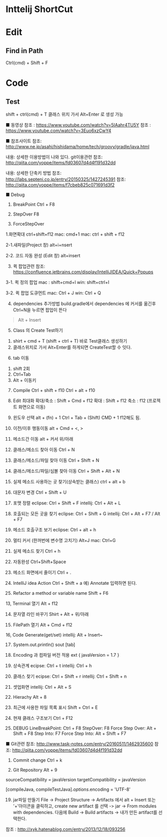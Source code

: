 # Inttelij ShortCut

# Edit
## Find in Path
Ctrl(cmd) + Shift + F

# Code
## Test
shift + ctrl(cmd) + T
클래스 위치 가서 Alt+Enter 로 생성 가능 





■ 동영상 
참조 : https://www.youtube.com/watch?v=5IAahr4TU5Y
참조 : https://www.youtube.com/watch?v=3Euo6xzCwY4

■ 참조사이트
참조: http://www.ne.jp/asahi/hishidama/home/tech/groovy/gradle/java.html

내용: 상세한 이용방법이 나와 있다. git이용관련
참조: http://qiita.com/yoppe/items/fd03607d4d4f191d32dd

내용: 상세한 단축키 방법
참조: http://labs.septeni.co.jp/entry/20150325/1427245391
참조: http://qiita.com/yoppe/items/f7cbeb825c071691d3f2

■ Debug
1. BreakPoint
Ctrl + F8

2. StepOver
F8

3. ForceStepOver



1.화면확대
ctrl+shift+f12
mac: cmd+1
mac: ctrl + shift + f12

2-1.새파일(Project 창)
alt+i+nsert

2-2. 코드 자동 완성 (Edit 창)
alt+insert

3. 퀵 팝업관련
참조: https://confluence.jetbrains.com/display/IntelliJIDEA/Quick+Popups

3-1. 퀵 정의 팝업
mac : shift+cmd+I
win: shift+ctrl+I

3-2. 퀵 팝업 도큐먼트
mac: Ctrl + J
win: Ctrl + Q

4. dependencies 추가방법
build.gradle에서 dependencies 에 커서를 옮긴후 Ctrl+N을 누르면 팝업이 뜬다
> Alt + Insert

5. Class 의 Create Test하기
1) shirt + cmd + T (shift + ctrl + T)  바로 Test클래스 생성하기
2) 클래스위치로 가서 Alt+Enter를 하게되면 CreateTest할 수 잇다.

6. tab 이동     
1) shift 2회
2) Ctrl+Tab
3) Alt + 이동키

7. Compile
Ctrl + shift + f10
Ctrl + alt + f10

8. Edit 최대화
확대/축소 : Shift + Cmd + f12
확대 : Shift + f12
축소 : f12 (프로젝트 화면으로 이동)

9. 윈도우 선택
alt + (fn) + 1 
Ctrl + Tab + (Shift)
CMD + 1
f12해도 됨.

10. 이전/이후 행동이동
alt + Cmd + <, >

11. 메소드간 이동
alt + 커서 위/아래

11. 클래스/메소드 찾아 이동
Ctrl + N

11. 클래스/메소드/파일 찾아 이동
Ctrl + Shift + N

11. 클래스/메소드/파일/심볼 찾아 이동
Ctrl + Shift + Alt + N

11. 실제 메소드 사용하는 곳 찾기(상속받는 클래스)
ctrl + alt + b

11. 대문자 변경
Ctrl + Shift + U

11. 포맷 정렬
eclipse: Ctrl + Shift + F
intellij: Ctrl + Alt + L

11. 호출되는 모든 곳을 찾기
eclipse: Ctrl + Shift + G
intellij: Ctrl + Alt + F7 / Alt + F7

11.  메소드 호출구조 보기
eclipse: Ctrl + alt + h

11. 멀티 커서 (한꺼번에 변수명 고치기)
Alt+J
mac: Ctrl+G

12. 실제 메소드 찾기
Ctrl + h

12. 자동완성
Ctrl+Shift+Space

12. 메소드 화면에서 줄이기
Ctrl + .

12. IntelliJ idea Action
Ctrl + Shift + a
예) Annotate 입력하면 된다.

13. Refactor a method or variable name
Shift + F6

13, Terminal 열기
Alt + f12

14. 문자열 라인 바꾸기
Shirt + Alt + 위/아래

15. FilePath 열기
Alt + Cmd + f12

16, Code Generate(get/set)
intellij: Alt + Insert~

17. System.out.println()
sout  [tab]

18. Encoding 과 컴파일 버전 적용
ext {
     javaVersion = 1.7
}

19. 상속관계
ecipse: Ctrl + t
intellij: Ctrl + h

20. 클래스 찾기
ecipse: Ctrl + Shift + r
intellij: Ctrl + Shift + n

21. 셋업화면
intellij: Ctrl + Alt + S

22. Hierachy
Alt + 8

23. 최근에 사용한 파일 목록 표시
Shift + Ctrl + E

24. 현재 클래스 구조보기
Ctrl + F12

25. DEBUG
LineBreakPoint: Ctrl + F8
StepOver: F8
Force Step Over: Alt + Shift + F8
Step Into: F7
Force Step Into: Alt + Shift + F7

■ Git관련
참조: http://www.task-notes.com/entry/20160511/1462935600
참조: http://qiita.com/yoppe/items/fd03607d4d4f191d32dd

1. Commit change
Ctrl + k

2. Git Repository
Alt + 9


sourceCompatibility = javaVersion
targetCompatibility = javaVersion

[compileJava, compileTestJava]*.options*.encoding = 'UTF-8'

19. jar파일 만들기
File -> Project Structure -> Artifacts 에서 alt + Insert 또는 '+'아이콘을 클릭하고, create new artifact 를 선택 -> jar -> From modules with dependencies.
다음에 Build -> Build artifacts -> 내가 만든 artifact를 선택한다.


참조 : http://xyk.hatenablog.com/entry/2013/12/18/093256

